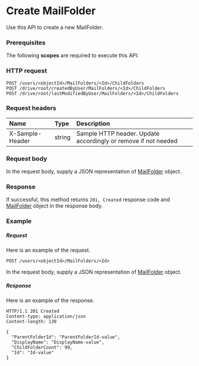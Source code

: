 # Create MailFolder

Use this API to create a new MailFolder.
### Prerequisites
The following **scopes** are required to execute this API: 
### HTTP request
<!-- { "blockType": "ignored" } -->
```http
POST /users/<objectId>/MailFolders/<Id>/ChildFolders
POST /drive/root/createdByUser/MailFolders/<Id>/ChildFolders
POST /drive/root/lastModifiedByUser/MailFolders/<Id>/ChildFolders

```
### Request headers
| Name       | Type | Description|
|:---------------|:--------|:----------|
| X-Sample-Header  | string  | Sample HTTP header. Update accordingly or remove if not needed|

### Request body
In the request body, supply a JSON representation of [MailFolder](../resources/mailfolder.md) object.


### Response
If successful, this method returns `201, Created` response code and [MailFolder](../resources/mailfolder.md) object in the response body.

### Example
##### Request
Here is an example of the request.
<!-- {
  "blockType": "request",
  "name": "create_mailfolder_from_mailfolder"
}-->
```http
POST /users/<objectId>/MailFolders/<Id>
```
In the request body, supply a JSON representation of [MailFolder](../resources/mailfolder.md) object.
##### Response
Here is an example of the response.
<!-- {
  "blockType": "response",
  "truncated": false,
  "@odata.type": "microsoft.graph.mailfolder"
} -->
```http
HTTP/1.1 201 Created
Content-type: application/json
Content-length: 130

{
  "ParentFolderId": "ParentFolderId-value",
  "DisplayName": "DisplayName-value",
  "ChildFolderCount": 99,
  "Id": "Id-value"
}
```

<!-- uuid: 57e02da2-b862-4b2f-836a-c2a183fcf46b
2015-10-21 09:49:44 UTC -->
<!-- {
  "type": "#page.annotation",
  "description": "Create MailFolder",
  "keywords": "",
  "section": "documentation",
  "tocPath": ""
}-->